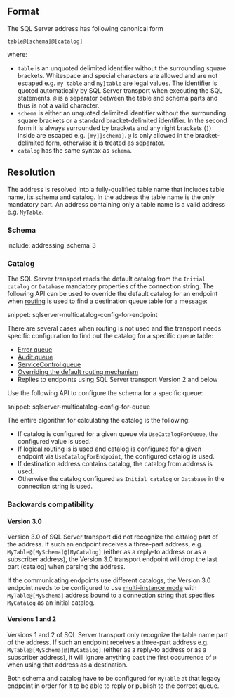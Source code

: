 ## Format

The SQL Server address has following canonical form

```
table@[schema]@[catalog]
```

where:

 * `table` is an unquoted delimited identifier without the surrounding square brackets. Whitespace and special characters are allowed and are not escaped e.g. `my table` and `my]table` are legal values. The identifier is quoted automatically by SQL Server transport when executing the SQL statements. `@` is a separator between the table and schema parts and thus is not a valid character. 
 * `schema` is either an unquoted delimited identifier without the surrounding square brackets or a standard bracket-delimited identifier. In the second form it is always surrounded by brackets and any right brackets (`]`) inside are escaped e.g. `[my]]schema]`. `@` is only allowed in the bracket-delimited form, otherwise it is treated as separator.
 * `catalog` has the same syntax as `schema`.


## Resolution

The address is resolved into a fully-qualified table name that includes table name, its schema and catalog. In the address the table name is the only mandatory part. An address containing only a table name is a valid address e.g. `MyTable`.


### Schema

include: addressing_schema_3

### Catalog

The SQL Server transport reads the default catalog from the `Initial catalog` or `Database` mandatory properties of the connection string. The following API can be used to override the default catalog for an endpoint when [routing](/nservicebus/messaging/routing.md) is used to find a destination queue table for a message:

snippet: sqlserver-multicatalog-config-for-endpoint

There are several cases when routing is not used and the transport needs specific configuration to find out the catalog for a specific queue table:

  - [Error queue](/nservicebus/recoverability/configure-error-handling.md#configure-the-error-queue-address)
  - [Audit queue](/nservicebus/operations/auditing.md#configuring-auditing)
  - [ServiceControl queue](/servicecontrol/plugins/heartbeat.md#configuration-servicecontrol-queue)
  - [Overriding the default routing mechanism](/nservicebus/messaging/send-a-message.md#overriding-the-default-routing)
  - Replies to endpoints using SQL Server transport Version 2 and below

Use the following API to configure the schema for a specific queue:

snippet: sqlserver-multicatalog-config-for-queue

The entire algorithm for calculating the catalog is the following:

 * If catalog is configured for a given queue via `UseCatalogForQueue`, the configured value is used.
 * If [logical routing](/nservicebus/messaging/routing.md#command-routing) is is used and catalog is configured for a given endpoint via `UseCatalogForEndpoint`, the configured catalog is used.
 * If destination address contains catalog, the catalog from address is used.
 * Otherwise the catalog configured as `Initial catalog` or `Database` in the connection string is used.


### Backwards compatibility


#### Version 3.0

Version 3.0 of SQL Server transport did not recognize the catalog part of the address. If such an endpoint receives  a three-part address, e.g. `MyTable@[MySchema]@[MyCatalog]` (either as a reply-to address or as a subscriber address), the Version 3.0 transport endpoint will drop the last part (catalog) when parsing the address. 

If the communicating endpoints use different catalogs, the Version 3.0 endpoint needs to be configured to use [multi-instance mode](/transports/sql/deployment-options.md#modes-overview-multi-instance) with `MyTable@[MySchema]` address bound to a connection string that specifies `MyCatalog` as an initial catalog.


#### Versions 1 and 2

Versions 1 and 2 of SQL Server transport only recognize the table name part of the address. If such an endpoint receives a three-part address e.g. `MyTable@[MySchema]@[MyCatalog]` (either as a reply-to address or as a subscriber address), it will ignore anything past the first occurrence of `@` when using that address as a destination.

Both schema and catalog have to be configured for `MyTable` at that legacy endpoint in order for it to be able to reply or publish to the correct queue.
